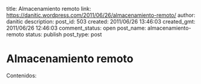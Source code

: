 title: Almacenamiento remoto
link: https://danitic.wordpress.com/2011/06/26/almacenamiento-remoto/
author: danitic
description: 
post_id: 503
created: 2011/06/26 13:46:03
created_gmt: 2011/06/26 12:46:03
comment_status: open
post_name: almacenamiento-remoto
status: publish
post_type: post

# Almacenamiento remoto

Contenidos: